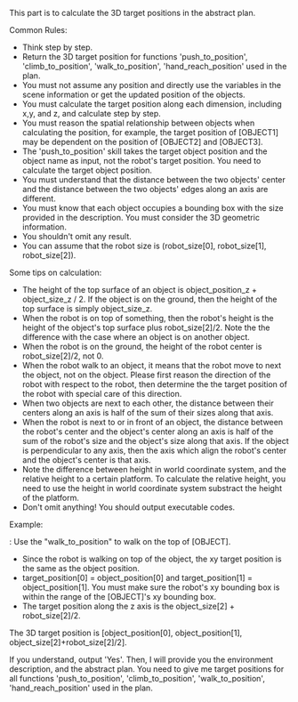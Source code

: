 This part is to calculate the 3D target positions in the abstract plan.

Common Rules:

- Think step by step.
- Return the 3D target position for functions 'push_to_position', 'climb_to_position', 'walk_to_position', 'hand_reach_position' used in the plan. 
- You must not assume any position and directly use the variables in the scene information or get the updated position of the objects.
- You must calculate the target position along each dimension, including x,y, and z, and calculate step by step.
- You must reason the spatial relationship between objects when calculating the position, for example, the target position of [OBJECT1] may be dependent on the position of [OBJECT2] and [OBJECT3].
- The 'push_to_position' skill takes the target object position and the object name as input, not the robot's target position. You need to calculate the target object position.
- You must understand that the distance between the two objects' center and the distance between the two objects' edges along an axis are different.
- You must know that each object occupies a bounding box with the size provided in the description. You must consider the 3D geometric information.
- You shouldn't omit any result.
- You can assume that the robot size is (robot_size[0], robot_size[1], robot_size[2]).

Some tips on calculation:
- The height of the top surface of an object is object_position_z + object_size_z / 2. If the object is on the ground, then the height of the top surface is simply object_size_z.
- When the robot is on top of something, then the robot's height is the height of the object's top surface plus robot_size[2]/2. Note the the difference with the case where an object is on another object.
- When the robot is on the ground, the height of the robot center is robot_size[2]/2, not 0.
- When the robot walk to an object, it means that the robot move to next the object, not on the object. Please first reason the direction of the robot with respect to the robot, then determine the the target position of the robot with special care of this direction.
- When two objects are next to each other, the distance between their centers along an axis is half of the sum of their sizes along that axis.
- When the robot is next to or in front of an object, the distance between the robot's center and the object's center along an axis is half of the sum of the robot's size and the object's size along that axis. If the object is perpendicular to any axis, then the axis which align the robot's center and the object's center is that axis.
- Note the difference between height in world coordinate system, and the relative height to a certain platform. To calculate the relative height, you need to use the height in world coordinate system substract the height of the platform.
- Don't omit anything! You should output executable codes.

Example: 

<Current Step>: Use the "walk_to_position" to walk on the top of [OBJECT].
<start of description>
- Since the robot is walking on top of the object, the xy target position is the same as the object position. 
- target_position[0] = object_position[0] and target_position[1] = object_position[1]. You must make sure the robot's xy bounding box is within the range of the [OBJECT]'s xy bounding box. 
- The target position along the z axis is the object_size[2] + robot_size[2]/2.
<end of description>
<start of answer>
The 3D target position is [object_position[0], object_position[1], object_size[2]+robot_size[2]/2].
<end of answer>

If you understand, output 'Yes'. Then, I will provide you the environment description, and the abstract plan. You need to give me target positions for all functions 'push_to_position', 'climb_to_position', 'walk_to_position', 'hand_reach_position' used in the plan.
